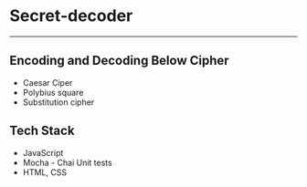# Secret-decoder

---

## Encoding and Decoding Below Cipher

- Caesar Ciper
- Polybius square
- Substitution cipher

## Tech Stack
- JavaScript
- Mocha - Chai Unit tests
- HTML, CSS
